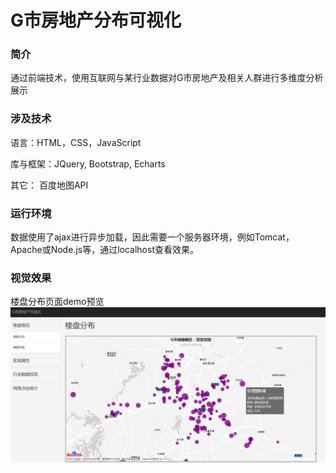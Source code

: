 # G市房地产分布可视化

### 简介
 通过前端技术，使用互联网与某行业数据对G市房地产及相关人群进行多维度分析展示

### 涉及技术

语言：HTML，CSS，JavaScript

库与框架：JQuery, Bootstrap, Echarts

其它： 百度地图API

### 运行环境

数据使用了ajax进行异步加载，因此需要一个服务器环境，例如Tomcat，Apache或Node.js等，通过localhost查看效果。 

### 视觉效果
楼盘分布页面demo预览
![](pic\premiseDistribution.png)